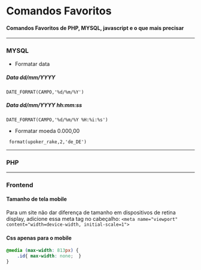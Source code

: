 # Comandos Favoritos
#### Comandos Favoritos de PHP, MYSQL, javascript e o que mais precisar

------------


### MYSQL
- Formatar data

##### Data dd/mm/YYYY

`DATE_FORMAT(CAMPO,'%d/%m/%Y')`

##### Data dd/mm/YYYY hh:mm:ss

`DATE_FORMAT(CAMPO,'%d/%m/%Y %H:%i:%s')`

- Formatar moeda 0.000,00

` format(upoker_rake,2,'de_DE')`

------------


### PHP


------------


### Frontend

#### Tamanho de tela mobile
Para um site não dar diferença de tamanho em dispositivos de retina display, adicione essa meta tag no cabeçalho:
`<meta name="viewport" content="width=device-width, initial-scale=1">`

#### Css apenas para o mobile

```css
@media (max-width: 813px) { 
	.id{ max-width: none;  } 
}
```
